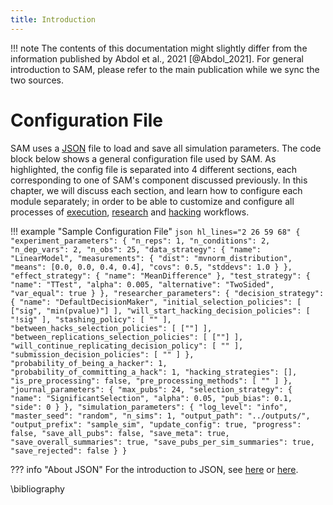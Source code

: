 ```yaml
---
title: Introduction
---
```


!!! note
	The contents of this documentation might slightly differ from the information published by Abdol et al., 2021 [@Abdol_2021]. For general introduction to SAM, please refer to the main publication while we sync the two sources.

# Configuration File

SAM uses a [JSON](https://www.json.org) file to load and save all simulation parameters. The code block below shows a general configuration file used by SAM. As highlighted, the config file is separated into 4 different sections, each corresponding to one of SAM's component discussed previously. In this chapter, we will discuss each section, and learn how to configure each module separately; in order to be able to customize and configure all processes of [execution](execution-flow.md), [research](/research-workflow.md) and [hacking](/hacking-wrokflow.md) workflows.

<!-- entire  a full research as described in [Execution Flow](execution-flow.md) and [Research Workflow](research-workflow.md). Moreover, we will discuss how processes of execution,  -->

!!! example "Sample Configuration File"
	```json hl_lines="2 26 59 68"
	{
	    "experiment_parameters": {
	        "n_reps": 1,
	        "n_conditions": 2,
	        "n_dep_vars": 2,
	        "n_obs": 25,
	        "data_strategy": {
	            "name": "LinearModel",
	            "measurements": {
	                "dist": "mvnorm_distribution",
	                "means": [0.0, 0.0, 0.4, 0.4],
	                "covs": 0.5,
	                "stddevs": 1.0
	            }
	        },
	        "effect_strategy": {
	            "name": "MeanDifference"
	        },
	        "test_strategy": {
	            "name": "TTest",
	            "alpha": 0.005,
	            "alternative": "TwoSided",
	            "var_equal": true
	        }
	    },
	    "researcher_parameters": {
	        "decision_strategy": {
	            "name": "DefaultDecisionMaker",
	            "initial_selection_policies": [
	                ["sig", "min(pvalue)"]
	            ],
	            "will_start_hacking_decision_policies": [
	                "!sig"
	            ],
	            "stashing_policy": [
	                ""
	            ],
	            "between_hacks_selection_policies": [
	                [""]
	            ],
	            "between_replications_selection_policies": [
	                [""]
	            ],
	            "will_continue_replicating_decision_policy": [
	                ""
	            ],
	            "submission_decision_policies": [
	                ""
	            ]
	        },
	        "probability_of_being_a_hacker": 1,
	        "probability_of_committing_a_hack": 1,
	        "hacking_strategies": [],
	        "is_pre_processing": false,
	        "pre_processing_methods": [
	            ""
	        ]
	    },
	    "journal_parameters": {
	        "max_pubs": 24,
	        "selection_strategy": {
	            "name": "SignificantSelection",
	            "alpha": 0.05,
	            "pub_bias": 0.1,
	            "side": 0
	        }
	    },
	    "simulation_parameters": {
	        "log_level": "info",
	        "master_seed": "random",
	        "n_sims": 1,
	        "output_path": "../outputs/",
	        "output_prefix": "sample_sim",
	        "update_config": true,
	        "progress": false,
	        "save_all_pubs": false,
	        "save_meta": true,
	        "save_overall_summaries": true,
	        "save_pubs_per_sim_summaries": true,
	        "save_rejected": false
	    }
	}
	```


??? info "About JSON"
    For the introduction to JSON, see [here](https://learnxinyminutes.com/docs/json/) or [here](https://en.wikipedia.org/wiki/JSON).




\bibliography